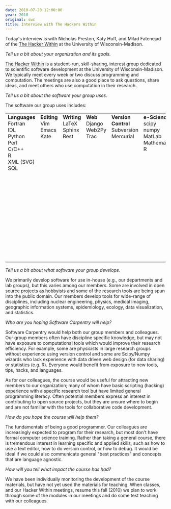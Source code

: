 ```yaml
---
date: 2010-07-20 12:00:00
year: 2010
original: swc
title: Interview with The Hackers Within
---
```

<p>Today's interview is with Nicholas Preston, Katy Huff, and Milad Fatenejad of the <a href="http://hackerwithin.org/">The Hacker Within</a> at the University of Wisconsin-Madison.</p>
<p><em>Tell us a bit about your organization and its goals.</em></p>
<p><a href="http://hackerwithin.org/">The Hacker Within</a> is a student-run, skill-sharing, interest group dedicated to scientific software development at the University of Wisconsin-Madison. We typically meet every week or two discuss programming and computation. The meetings are also a good place to ask questions, share ideas, and meet others who use computation in their research.</p>
<p><em>Tell us a bit about the software your group uses.</em></p>
<p>The software our group uses includes:</p>
<table class="centered">
<tbody>
<tr>
<td valign="top"><strong>Languages</strong><br />
Fortran<br />
IDL<br />
Python<br />
Perl<br />
C/C++<br />
R<br />
XML (SVG)<br />
SQL</td>
<td valign="top"><strong>Editing</strong><br />
Vim<br />
Emacs<br />
Kate</td>
<td valign="top"><strong>Writing</strong><br />
LaTeX<br />
Sphinx<br />
Rest</td>
<td valign="top"><strong>Web</strong><br />
Django<br />
Web2Py<br />
Trac</td>
<td valign="top"><strong>Version Control</strong><br />
Subversion<br />
Mercurial</td>
<td valign="top"><strong>e-Science</strong><br />
scipy<br />
numpy<br />
MatLab<br />
Mathematica<br />
R</td>
<td valign="top"><strong>Specialized</strong><br />
Agricultural modelling software (e.g., Agro IBIS, Pegasus)<br />
Natural Language (Processing) Toolkit<br />
Mesh tools (MOAB, MOOSE, etc.)<br />
EES (Engineering Equation Solver)<br />
Bayesian statistical tools (e.g., WinBUGS)</td>
</tr>
</tbody>
</table>
<p><em>Tell us a bit about what software your group develops.</em></p>
<p>We primarily develop software for use in-house (e.g., our departments and lab groups), but this varies among our members. Some are involved in open source projects as hobbyists and some of the research tools are being spun into the public domain. Our members develop tools for wide-range of disciplines, including nuclear engineering, physics, medical imaging, geographic information systems, epidemiology, ecology, data visualization, and statistics.</p>
<p><em>Who are you hoping Software Carpentry will help?</em></p>
<p>Software Carpentry would help both our group members and colleagues. Our group members often have discipline specific knowledge, but may not have exposure to computational tools which would improve their research efficiency. For example, some are physicists in large research groups without experience using version control and some are Scipy/Numpy wizards who lack experience with data driven web design (for data sharing) or statistics (e.g. R). Everyone would benefit from exposure to new tools, tips, hacks, and languages.</p>
<p>As for our colleagues, the course would be useful for attracting new members to our organization; many of whom have basic scripting (hacking) experience with a specific research tool but have limited general programming literacy. Often potential members express an interest in contributing to open source projects, but they are unsure where to begin and are not familiar with the tools for collaborative code development.</p>
<p><em>How do you hope the course will help them?</em></p>
<p>The fundamentals of being a good programmer. Our colleagues are increasingly expected to program for their research, but most don't have formal computer science training. Rather than taking a general course, there is tremendous interest in learning specific and applied skills, such as how to use a text editor, how to do version control, or how to debug. It would be ideal if we could also communicate general "best practices" and concepts that are language agnostic.</p>
<p><em>How will you tell what impact the course has had?</em></p>
<p>We have been individually monitoring the development of the course materials, but have not yet used the materials for teaching. When classes, and our Hacker Within meetings, resume this fall (2010) we plan to work through some of the modules in our meetings and do some test teaching with our colleagues.</p>
